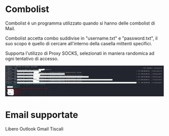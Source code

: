 # Combolist

Combolist è un programma utilizzato quando si hanno delle combolist di Mail.

Combolist accetta combo suddivise in "username.txt" e "password.txt", il suo scopo è quello di cercare all'interno della casella mittenti specifici.

Supporta l'utilizzo di Proxy SOCKS, selezionati in maniera randomica ad ogni tentativo di accesso.


![Foto](https://github.com/69ares/Combolistcheck-Mail/blob/main/tempsnip.png)


# Email supportate

Libero
Outlook
Gmail
Tiscali
